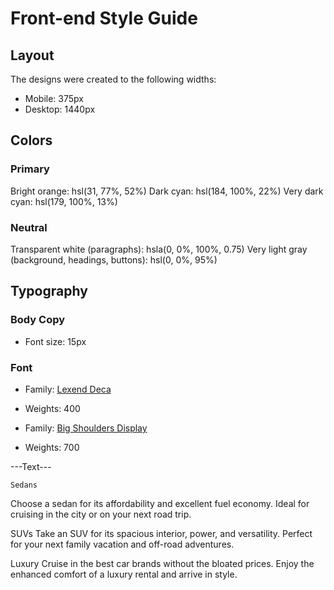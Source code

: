 # Front-end Style Guide

## Layout

The designs were created to the following widths:

- Mobile: 375px
- Desktop: 1440px

## Colors

### Primary

Bright orange: hsl(31, 77%, 52%)
Dark cyan: hsl(184, 100%, 22%)
Very dark cyan: hsl(179, 100%, 13%)

### Neutral

Transparent white (paragraphs): hsla(0, 0%, 100%, 0.75)
Very light gray (background, headings, buttons): hsl(0, 0%, 95%)

## Typography

### Body Copy

- Font size: 15px

### Font

- Family: [Lexend Deca](https://fonts.google.com/specimen/Lexend+Deca)
- Weights: 400

- Family: [Big Shoulders Display](https://fonts.google.com/specimen/Big+Shoulders+Display)
- Weights: 700


---Text---

    Sedans
  Choose a sedan for its affordability and excellent fuel economy. Ideal for cruising in the city 
  or on your next road trip.

  SUVs
  Take an SUV for its spacious interior, power, and versatility. Perfect for your next family vacation 
  and off-road adventures.

  Luxury
  Cruise in the best car brands without the bloated prices. Enjoy the enhanced comfort of a luxury 
  rental and arrive in style.
  